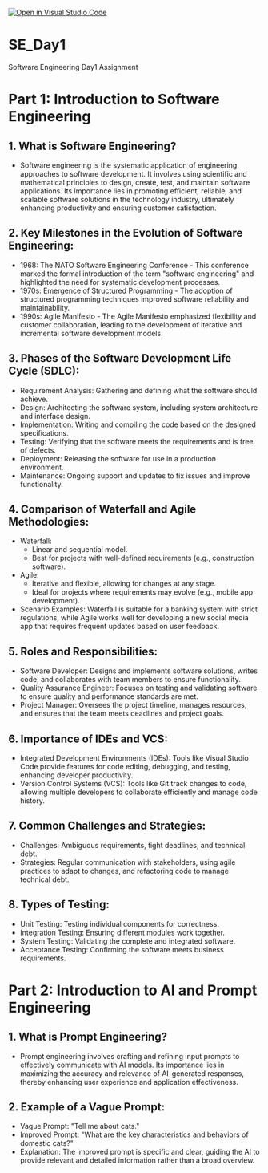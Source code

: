 [![Open in Visual Studio Code](https://classroom.github.com/assets/open-in-vscode-2e0aaae1b6195c2367325f4f02e2d04e9abb55f0b24a779b69b11b9e10269abc.svg)](https://classroom.github.com/online_ide?assignment_repo_id=18385412&assignment_repo_type=AssignmentRepo)
# SE_Day1
Software Engineering Day1 Assignment

# Part 1: Introduction to Software Engineering

## 1. What is Software Engineering?
   - Software engineering is the systematic application of engineering approaches to software development. It involves using scientific and mathematical principles to design, create, test, and maintain software applications. Its importance lies in promoting efficient, reliable, and scalable software solutions in the technology industry, ultimately enhancing productivity and ensuring customer satisfaction.

## 2. Key Milestones in the Evolution of Software Engineering:
   - 1968: The NATO Software Engineering Conference - This conference marked the formal introduction of the term "software engineering" and highlighted the need for systematic development processes.
   - 1970s: Emergence of Structured Programming - The adoption of structured programming techniques improved software reliability and maintainability.
   - 1990s: Agile Manifesto - The Agile Manifesto emphasized flexibility and customer collaboration, leading to the development of iterative and incremental software development models.

## 3. Phases of the Software Development Life Cycle (SDLC):
   - Requirement Analysis: Gathering and defining what the software should achieve.
   - Design: Architecting the software system, including system architecture and interface design.
   - Implementation: Writing and compiling the code based on the designed specifications.
   - Testing: Verifying that the software meets the requirements and is free of defects.
   - Deployment: Releasing the software for use in a production environment.
   - Maintenance: Ongoing support and updates to fix issues and improve functionality.

## 4. Comparison of Waterfall and Agile Methodologies:
   - Waterfall:
     - Linear and sequential model.
     - Best for projects with well-defined requirements (e.g., construction software).
   - Agile:
     - Iterative and flexible, allowing for changes at any stage.
     - Ideal for projects where requirements may evolve (e.g., mobile app development).
   - Scenario Examples: Waterfall is suitable for a banking system with strict regulations, while Agile works well for developing a new social media app that requires frequent updates based on user feedback.

## 5. Roles and Responsibilities:
   - Software Developer: Designs and implements software solutions, writes code, and collaborates with team members to ensure functionality.
   - Quality Assurance Engineer: Focuses on testing and validating software to ensure quality and performance standards are met.
   - Project Manager: Oversees the project timeline, manages resources, and ensures that the team meets deadlines and project goals.

## 6. Importance of IDEs and VCS:
   - Integrated Development Environments (IDEs): Tools like Visual Studio Code provide features for code editing, debugging, and testing, enhancing developer productivity.
   - Version Control Systems (VCS): Tools like Git track changes to code, allowing multiple developers to collaborate efficiently and manage code history.

## 7. Common Challenges and Strategies:
   - Challenges: Ambiguous requirements, tight deadlines, and technical debt.
   - Strategies: Regular communication with stakeholders, using agile practices to adapt to changes, and refactoring code to manage technical debt.

## 8. Types of Testing:
   - Unit Testing: Testing individual components for correctness.
   - Integration Testing: Ensuring different modules work together.
   - System Testing: Validating the complete and integrated software.
   - Acceptance Testing: Confirming the software meets business requirements.

# Part 2: Introduction to AI and Prompt Engineering

## 1. What is Prompt Engineering?
   - Prompt engineering involves crafting and refining input prompts to effectively communicate with AI models. Its importance lies in maximizing the accuracy and relevance of AI-generated responses, thereby enhancing user experience and application effectiveness.

## 2. Example of a Vague Prompt:
   - Vague Prompt: "Tell me about cats."
   - Improved Prompt: "What are the key characteristics and behaviors of domestic cats?"
   - Explanation: The improved prompt is specific and clear, guiding the AI to provide relevant and detailed information rather than a broad overview.


